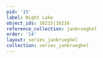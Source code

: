 ```yaml
---
pid: '15'
label: Night Lake
object_ids: 10215|10216
reference_collection: janbrueghel
order: '14'
layout: series_janbrueghel
collection: series_janbrueghel
---
```

